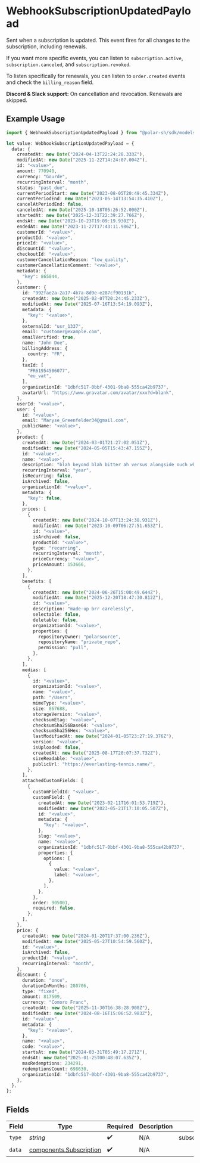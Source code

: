 # WebhookSubscriptionUpdatedPayload

Sent when a subscription is updated. This event fires for all changes to the subscription, including renewals.

If you want more specific events, you can listen to `subscription.active`, `subscription.canceled`, and `subscription.revoked`.

To listen specifically for renewals, you can listen to `order.created` events and check the `billing_reason` field.

**Discord & Slack support:** On cancellation and revocation. Renewals are skipped.

## Example Usage

```typescript
import { WebhookSubscriptionUpdatedPayload } from "@polar-sh/sdk/models/components/webhooksubscriptionupdatedpayload.js";

let value: WebhookSubscriptionUpdatedPayload = {
  data: {
    createdAt: new Date("2024-04-13T22:24:28.333Z"),
    modifiedAt: new Date("2025-11-22T14:24:07.004Z"),
    id: "<value>",
    amount: 770940,
    currency: "Gourde",
    recurringInterval: "month",
    status: "past_due",
    currentPeriodStart: new Date("2023-08-05T20:49:45.334Z"),
    currentPeriodEnd: new Date("2023-05-14T13:54:35.410Z"),
    cancelAtPeriodEnd: false,
    canceledAt: new Date("2025-10-18T05:26:52.000Z"),
    startedAt: new Date("2025-12-31T22:39:27.766Z"),
    endsAt: new Date("2023-10-23T19:09:19.930Z"),
    endedAt: new Date("2023-11-27T17:43:11.986Z"),
    customerId: "<value>",
    productId: "<value>",
    priceId: "<value>",
    discountId: "<value>",
    checkoutId: "<value>",
    customerCancellationReason: "low_quality",
    customerCancellationComment: "<value>",
    metadata: {
      "key": 865844,
    },
    customer: {
      id: "992fae2a-2a17-4b7a-8d9e-e287cf90131b",
      createdAt: new Date("2025-02-07T20:24:45.233Z"),
      modifiedAt: new Date("2025-07-16T13:54:19.093Z"),
      metadata: {
        "key": "<value>",
      },
      externalId: "usr_1337",
      email: "customer@example.com",
      emailVerified: true,
      name: "John Doe",
      billingAddress: {
        country: "FR",
      },
      taxId: [
        "FR61954506077",
        "eu_vat",
      ],
      organizationId: "1dbfc517-0bbf-4301-9ba8-555ca42b9737",
      avatarUrl: "https://www.gravatar.com/avatar/xxx?d=blank",
    },
    userId: "<value>",
    user: {
      id: "<value>",
      email: "Maryse_Greenfelder34@gmail.com",
      publicName: "<value>",
    },
    product: {
      createdAt: new Date("2024-03-01T21:27:02.051Z"),
      modifiedAt: new Date("2024-05-05T15:43:47.155Z"),
      id: "<value>",
      name: "<value>",
      description: "blah beyond blah bitter ah versus alongside ouch whenever",
      recurringInterval: "year",
      isRecurring: false,
      isArchived: false,
      organizationId: "<value>",
      metadata: {
        "key": false,
      },
      prices: [
        {
          createdAt: new Date("2024-10-07T13:24:38.931Z"),
          modifiedAt: new Date("2023-10-09T06:27:51.653Z"),
          id: "<value>",
          isArchived: false,
          productId: "<value>",
          type: "recurring",
          recurringInterval: "month",
          priceCurrency: "<value>",
          priceAmount: 153666,
        },
      ],
      benefits: [
        {
          createdAt: new Date("2024-06-26T15:00:49.644Z"),
          modifiedAt: new Date("2025-12-20T18:47:30.812Z"),
          id: "<value>",
          description: "made-up brr carelessly",
          selectable: false,
          deletable: false,
          organizationId: "<value>",
          properties: {
            repositoryOwner: "polarsource",
            repositoryName: "private_repo",
            permission: "pull",
          },
        },
      ],
      medias: [
        {
          id: "<value>",
          organizationId: "<value>",
          name: "<value>",
          path: "/Users",
          mimeType: "<value>",
          size: 867688,
          storageVersion: "<value>",
          checksumEtag: "<value>",
          checksumSha256Base64: "<value>",
          checksumSha256Hex: "<value>",
          lastModifiedAt: new Date("2024-01-05T23:27:19.376Z"),
          version: "<value>",
          isUploaded: false,
          createdAt: new Date("2025-08-17T20:07:37.732Z"),
          sizeReadable: "<value>",
          publicUrl: "https://everlasting-tennis.name/",
        },
      ],
      attachedCustomFields: [
        {
          customFieldId: "<value>",
          customField: {
            createdAt: new Date("2023-02-11T16:01:53.719Z"),
            modifiedAt: new Date("2023-05-21T17:10:05.507Z"),
            id: "<value>",
            metadata: {
              "key": "<value>",
            },
            slug: "<value>",
            name: "<value>",
            organizationId: "1dbfc517-0bbf-4301-9ba8-555ca42b9737",
            properties: {
              options: [
                {
                  value: "<value>",
                  label: "<value>",
                },
              ],
            },
          },
          order: 905001,
          required: false,
        },
      ],
    },
    price: {
      createdAt: new Date("2024-01-20T17:37:00.236Z"),
      modifiedAt: new Date("2025-05-27T10:54:59.560Z"),
      id: "<value>",
      isArchived: false,
      productId: "<value>",
      recurringInterval: "month",
    },
    discount: {
      duration: "once",
      durationInMonths: 280706,
      type: "fixed",
      amount: 817509,
      currency: "Comoro Franc",
      createdAt: new Date("2025-11-30T16:38:28.908Z"),
      modifiedAt: new Date("2024-08-16T15:06:52.983Z"),
      id: "<value>",
      metadata: {
        "key": "<value>",
      },
      name: "<value>",
      code: "<value>",
      startsAt: new Date("2024-03-31T05:49:17.271Z"),
      endsAt: new Date("2025-01-25T00:48:07.635Z"),
      maxRedemptions: 234291,
      redemptionsCount: 698630,
      organizationId: "1dbfc517-0bbf-4301-9ba8-555ca42b9737",
    },
  },
};
```

## Fields

| Field                                                              | Type                                                               | Required                                                           | Description                                                        | Example                                                            |
| ------------------------------------------------------------------ | ------------------------------------------------------------------ | ------------------------------------------------------------------ | ------------------------------------------------------------------ | ------------------------------------------------------------------ |
| `type`                                                             | *string*                                                           | :heavy_check_mark:                                                 | N/A                                                                | subscription.updated                                               |
| `data`                                                             | [components.Subscription](../../models/components/subscription.md) | :heavy_check_mark:                                                 | N/A                                                                |                                                                    |